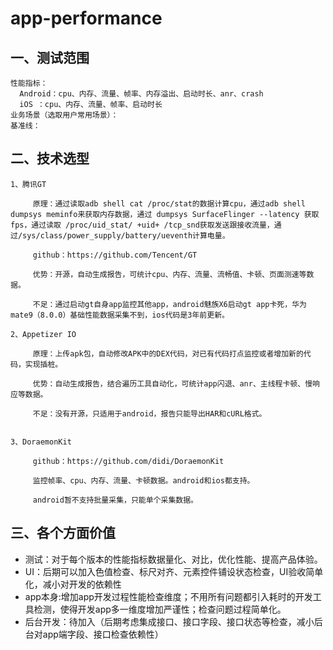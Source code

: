 # app-performance
## 一、测试范围
    性能指标：
      Android：cpu、内存、流量、帧率、内存溢出、启动时长、anr、crash
      iOS ：cpu、内存、流量、帧率、启动时长
    业务场景（选取用户常用场景）：
    基准线：

## 二、技术选型

    1、腾讯GT

         原理：通过读取adb shell cat /proc/stat的数据计算cpu，通过adb shell dumpsys meminfo来获取内存数据，通过 dumpsys SurfaceFlinger --latency 获取fps，通过读取 /proc/uid_stat/ +uid+ /tcp_snd获取发送跟接收流量，通过/sys/class/power_supply/battery/ueventh计算电量。

         github：https://github.com/Tencent/GT

         优势：开源，自动生成报告，可统计cpu、内存、流量、流畅值、卡顿、页面测速等数据。

         不足：通过启动gt自身app监控其他app，android魅族X6启动gt app卡死，华为mate9（8.0.0）基础性能数据采集不到，ios代码是3年前更新。

    2、Appetizer IO

         原理：上传apk包，自动修改APK中的DEX代码，对已有代码打点监控或者增加新的代码，实现插桩。

         优势：自动生成报告，结合遍历工具自动化，可统计app闪退、anr、主线程卡顿、慢响应等数据。

         不足：没有开源，只适用于android，报告只能导出HAR和cURL格式。
 

    3、DoraemonKit

         github：https://github.com/didi/DoraemonKit

         监控帧率、cpu、内存、流量、卡顿数据。android和ios都支持。

         android暂不支持批量采集，只能单个采集数据。
## 三、各个方面价值
  - 测试：对于每个版本的性能指标数据量化、对比，优化性能、提高产品体验。
  - UI：后期可以加入色值检查、标尺对齐、元素控件铺设状态检查，UI验收简单化，减小对开发的依赖性
  - app本身:增加app开发过程性能检查维度；不用所有问题都引入耗时的开发工具检测，使得开发app多一维度增加严谨性；检查问题过程简单化。
  - 后台开发：待加入（后期考虑集成接口、接口字段、接口状态等检查，减小后台对app端字段、接口检查依赖性）
